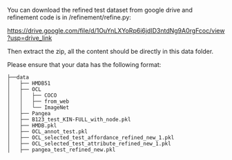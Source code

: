 You can download the refined test dataset from google drive and refinement code is in /refinement/refine.py:

https://drive.google.com/file/d/1OuYnLXYoRp6i6jdID3ntdNg9A0rgFcoc/view?usp=drive_link

Then extract the zip, all the content should be directly in this data folder.

Please ensure that your data has the following format:

```
├──data
│   ├── HMDB51
│   ├── OCL
│   │   ├── COCO
│   │   ├── from_web
│   │   └── ImageNet
│   ├── Pangea
│   ├── B123_test_KIN-FULL_with_node.pkl
│   ├── HMDB.pkl
│   ├── OCL_annot_test.pkl
│   ├── OCL_selected_test_affordance_refined_new_1.pkl
│   ├── OCL_selected_test_attribute_refined_new_1.pkl
│   ├── pangea_test_refined_new.pkl
```